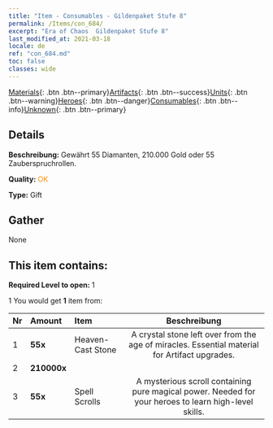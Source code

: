 ```yaml
---
title: "Item - Consumables - Gildenpaket Stufe 8"
permalink: /Items/con_684/
excerpt: "Era of Chaos  Gildenpaket Stufe 8"
last_modified_at: 2021-03-18
locale: de
ref: "con_684.md"
toc: false
classes: wide
---
```

 [Materials](/de/Items/){: .btn .btn--primary}[Artifacts](/de/Items/Artifacts/){: .btn .btn--success}[Units](/de/Items/Units/){: .btn .btn--warning}[Heroes](/de/Items/Heroes/){: .btn .btn--danger}[Consumables](/de/Items/Consumables/){: .btn .btn--info}[Unknown](/de/Items/Unknown/){: .btn .btn--primary}

## Details
 **Beschreibung:** Gewährt 55 Diamanten, 210.000 Gold oder 55 Zauberspruchrollen.

 **Quality:** <span style="color: #FF8C00">OK</span>

 **Type:** Gift

## Gather

  None

## This item contains:

 **Required Level to open:** 1

 1 You would get **1** item  from:

  | Nr | Amount |     Item    | Beschreibung |
  |:---|:-------|:------------|:-----------:|
  | 1 |  **55x** | Heaven-Cast Stone | A crystal stone left over from the age of miracles. Essential material for Artifact upgrades.  | 
  | 2 |  **210000x** | <i class="fas fa-coins"/> |  | 
  | 3 |  **55x** | Spell Scrolls | A mysterious scroll containing pure magical power. Needed for your heroes to learn high-level skills.  | 
